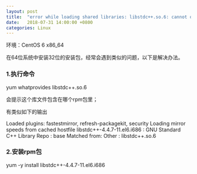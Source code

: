 ```yaml
---
layout: post
title:  "error while loading shared libraries: libstdc++.so.6: cannot open shared object file: No such file or directory"
date:   2018-07-31 14:00:00 +0800
categories: Linux
---
```

环境：CentOS 6 x86_64

在64位系统中安装32位的安装包，经常会遇到类似的问题，以下是解决办法。
### 1.执行命令
yum whatprovides libstdc++.so.6

会提示这个库文件包含在哪个rpm包里；

有类似如下的输出

Loaded plugins: fastestmirror, refresh-packagekit, security
Loading mirror speeds from cached hostfile
libstdc++-4.4.7-11.el6.i686 : GNU Standard C++ Library
Repo        : base
Matched from:
Other       : libstdc++.so.6

### 2.安装rpm包
yum -y install libstdc++-4.4.7-11.el6.i686
